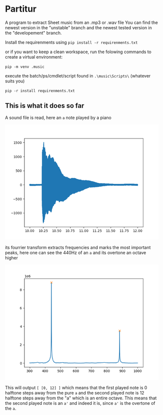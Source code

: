 # Partitur
A program to extract Sheet music from an .mp3 or .wav file
You can find the newest version in the "unstable" branch and the newest tested version in the "developement" branch.

Install the requirenments using 
``pip install -r requirenments.txt``


or if you want to keep a clean workspace, run the folowing commands to create a virtual environment:

``pip -m venv .music``

execute the batch/ps/cmdlet/script found in ``.\music\Scripts\`` (whatever suits you)

``pip -r install requirenments.txt``

## This is what it does so far


A sound file is read, here an `a` note played by a piano

![a raw a note played by a piano](/images/piano_a.png)

its fourrier transform extracts frequencies and marks the most important peaks, here one can see the 440Hz of an `a` and its overtone an octave higher

![transform](/images/transformed.png)

This will output `[ [0, 12] ]` which means that the first played note is 0 halftone steps away from the pure `a` and the second played note is 12 halftone steps away from the "a" which is an entire octave. This means that the second played note is an `a'` and indeed it is, since `a'` is the overtone of the `a`.
